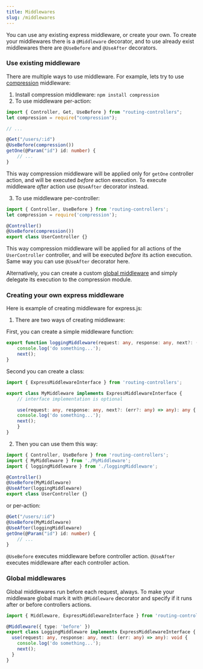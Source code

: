 ```yaml
---
title: Middlewares
slug: /middlewares
---
```


You can use any existing express middleware, or create your own.
To create your middlewares there is a `@Middleware` decorator,
and to use already exist middlewares there are `@UseBefore` and `@UseAfter` decorators.

### Use existing middleware

There are multiple ways to use middleware.
For example, lets try to use [compression](https://github.com/expressjs/compression) middleware:

1. Install compression middleware: `npm install compression`
2. To use middleware per-action:

```typescript
import { Controller, Get, UseBefore } from "routing-controllers";
let compression = require("compression");

// ...

@Get("/users/:id")
@UseBefore(compression())
getOne(@Param("id") id: number) {
    // ...
}
```

This way compression middleware will be applied only for `getOne` controller action,
and will be executed _before_ action execution.
To execute middleware _after_ action use `@UseAfter` decorator instead.

3. To use middleware per-controller:

```typescript
import { Controller, UseBefore } from 'routing-controllers';
let compression = require('compression');

@Controller()
@UseBefore(compression())
export class UserController {}
```

This way compression middleware will be applied for all actions of the `UserController` controller,
and will be executed _before_ its action execution. Same way you can use `@UseAfter` decorator here.

Alternatively, you can create a custom [global middleware](#global-middlewares) and simply delegate its execution to the compression module.

### Creating your own express middleware

Here is example of creating middleware for express.js:

1. There are two ways of creating middleware:

First, you can create a simple middleware function:

```typescript
export function loggingMiddleware(request: any, response: any, next?: (err?: any) => any): any {
    console.log('do something...');
    next();
}
```

Second you can create a class:

```typescript
import { ExpressMiddlewareInterface } from 'routing-controllers';

export class MyMiddleware implements ExpressMiddlewareInterface {
    // interface implementation is optional

    use(request: any, response: any, next?: (err?: any) => any): any {
    console.log('do something...');
    next();
    }
}
```

2. Then you can use them this way:

```typescript
import { Controller, UseBefore } from 'routing-controllers';
import { MyMiddleware } from './MyMiddleware';
import { loggingMiddleware } from './loggingMiddleware';

@Controller()
@UseBefore(MyMiddleware)
@UseAfter(loggingMiddleware)
export class UserController {}
```

or per-action:

```typescript
@Get("/users/:id")
@UseBefore(MyMiddleware)
@UseAfter(loggingMiddleware)
getOne(@Param("id") id: number) {
    // ...
}
```

`@UseBefore` executes middleware before controller action.
`@UseAfter` executes middleware after each controller action.

### Global middlewares

Global middlewares run before each request, always.
To make your middleware global mark it with `@Middleware` decorator and specify if it runs after or before controllers actions.

```typescript
import { Middleware, ExpressMiddlewareInterface } from 'routing-controllers';

@Middleware({ type: 'before' })
export class LoggingMiddleware implements ExpressMiddlewareInterface {
  use(request: any, response: any, next: (err: any) => any): void {
    console.log('do something...');
    next();
  }
}
```